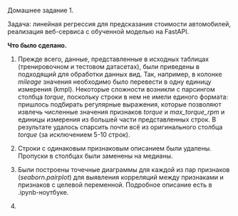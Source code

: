 Домашнее задание 1.

Задача: линейная регрессия для предсказания стоимости автомобилей, реализация веб-сервиса с обученной моделью на FastAPI.

**Что было сделано.**
1. Прежде всего, данные, представленные в исходных таблицах (тренировочном и тестовом датасетах), были приведены в подходящий для обработки данных вид. Так, например, в колонке *mileage* значения необходимо было перевести в одну единицу измерения (kmpl). Некоторые сложности возникли с парсингом столбца *torque*, поскольку строки в нем не имели единого формата: пришлось подбирать регулярные выражения, которые позволяют извлечь численные значения признаков *torque* и *max_torque_rpm* и единицы измерения из большей части представленных строк. В результате удалось спарсить почти всё из оригинального столбца *torque* (за исключением 5-10 строк).

2. Строки с одинаковым признаковым описанием были удалены. Пропуски в столбцах были заменены на медианы. 

3. Были построены точечные диаграммы для каждой из пар признаков (*seaborn.pairplot*) для выявления корреляций между признаками и признаков с целевой переменной. Подробное описание есть в .ipynb-ноутбуке.

4. 